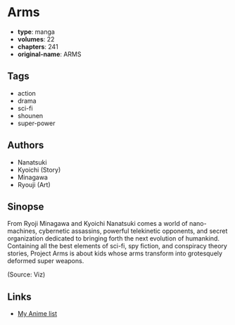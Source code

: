 # Arms

-   **type**: manga
-   **volumes**: 22
-   **chapters**: 241
-   **original-name**: ARMS

## Tags

-   action
-   drama
-   sci-fi
-   shounen
-   super-power

## Authors

-   Nanatsuki
-   Kyoichi (Story)
-   Minagawa
-   Ryouji (Art)

## Sinopse

From Ryoji Minagawa and Kyoichi Nanatsuki comes a world of nano-machines, cybernetic assassins, powerful telekinetic opponents, and secret organization dedicated to bringing forth the next evolution of humankind. Containing all the best elements of sci-fi, spy fiction, and conspiracy theory stories, Project Arms is about kids whose arms transform into grotesquely deformed super weapons.

(Source: Viz)

## Links

-   [My Anime list](https://myanimelist.net/manga/1503/Arms)
